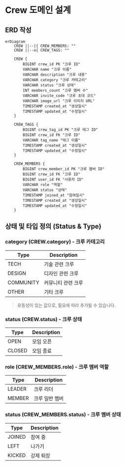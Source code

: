 # Crew 도메인 설계

## ERD 작성

```mermaid
erDiagram
    CREW ||--|{ CREW_MEMBERS: ""
    CREW ||--o{ CREW_TAGS: ""
    
    CREW {
        BIGINT crew_id PK "크루 ID"
        VARCHAR name "크루 이름"
        VARCHAR description "크루 내용"
        VARCHAR category "크루 카테고리"
        VARCHAR status "크루 상태"
        INT members_count "크루 멤버 수"
        VARCHAR invite_code "크루 초대 코드"
        VARCHAR image_url "크루 이미지 URL"
        TIMESTAMP created_at "생성일시"
        TIMESTAMP updated_at "수정일시"
    }
    
    CREW_TAGS {
        BIGINT crew_tag_id PK "크루 태그 ID"
        BIGINT crew_id FK "크루 ID"
        VARCHAR tag_name "태그 이름"
        TIMESTAMP created_at "생성일시"
        TIMESTAMP updated_at "수정일시"
    }
    
    CREW_MEMBERS {
        BIGINT crew_member_id PK "크루 멤버 ID"
        BIGINT crew_id FK "크루 ID"
        BIGINT user_id FK "사용자 ID"
        VARCHAR role "역할"
        VARCHAR status "상태"
        TIMESTAMP joined_at "참여일시"
        TIMESTAMP created_at "생성일시"
        TIMESTAMP updated_at "수정일시"
    }
```

## 상태 및 타입 정의 (Status & Type)

### category (CREW.category) - 크루 카테고리

| Type      | Description |
|-----------|-------------|
| TECH      | 기술 관련 크루    |
| DESIGN    | 디자인 관련 크루   |
| COMMUNITY | 커뮤니티 관련 크루  |
| OTHER     | 기타 크루       |

> 유동성이 있는 값으로, 필요에 따라 추가될 수 있습니다.

### status (CREW.status) - 크루 상태 

| Type   | Description |
|--------|-------------|
| OPEN   | 모임 오픈       |
| CLOSED | 모임 종료       |

### role (CREW_MEMBERS.role) - 크루 멤버 역할

| Type   | Description |
|--------|-------------|
| LEADER | 크루 리더       |
| MEMBER | 크루 일반 멤버    |

### status (CREW_MEMBERS.status) - 크루 멤버 상태

| Type   | Description |
|--------|-------------|
| JOINED | 참여 중        |
| LEFT   | 나가기         |
| KICKED | 강제 퇴장       |
